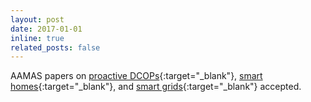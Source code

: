 ```yaml
---
layout: post
date: 2017-01-01
inline: true
related_posts: false
---
```


AAMAS papers on [proactive DCOPs](/assets/pdf/aamas-HoangHF0ZY17.pdf){:target="_blank"}, [smart homes](/assets/pdf/aamas-Fioretto0P17.pdf){:target="_blank"}, and [smart grids](/assets/pdf/aamas-Fioretto0PMR17.pdf){:target="_blank"} accepted.